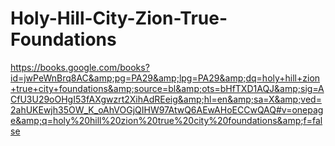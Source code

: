 # Holy-Hill-City-Zion-True-Foundations
https://books.google.com/books?id=jwPeWnBrq8AC&amp;pg=PA29&amp;lpg=PA29&amp;dq=holy+hill+zion+true+city+foundations&amp;source=bl&amp;ots=bHfTXD1AQJ&amp;sig=ACfU3U29oOHgI53fAXgwzrt2XihAdREeig&amp;hl=en&amp;sa=X&amp;ved=2ahUKEwjh35OW_K_oAhVOGjQIHW97AtwQ6AEwAHoECCwQAQ#v=onepage&amp;q=holy%20hill%20zion%20true%20city%20foundations&amp;f=false
